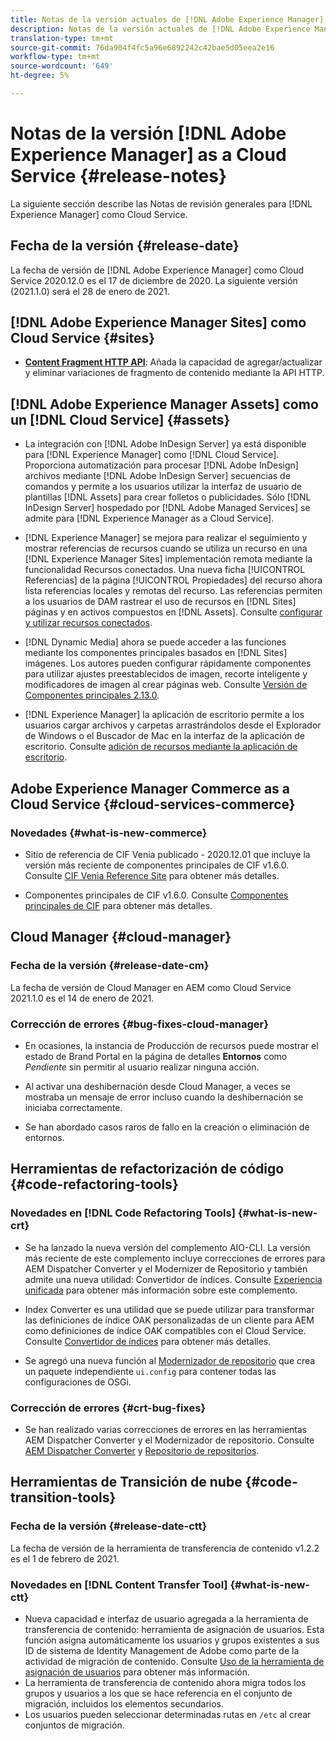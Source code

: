 ```yaml
---
title: Notas de la versión actuales de [!DNL Adobe Experience Manager] como Cloud Service.
description: Notas de la versión actuales de [!DNL Adobe Experience Manager] como Cloud Service.
translation-type: tm+mt
source-git-commit: 76da904f4fc5a96e6892242c42bae5d05eea2e16
workflow-type: tm+mt
source-wordcount: '649'
ht-degree: 5%

---
```



# Notas de la versión [!DNL Adobe Experience Manager] as a Cloud Service {#release-notes}

La siguiente sección describe las Notas de revisión generales para [!DNL Experience Manager] como Cloud Service.

## Fecha de la versión {#release-date}

La fecha de versión de [!DNL Adobe Experience Manager] como Cloud Service 2020.12.0 es el 17 de diciembre de 2020.
La siguiente versión (2021.1.0) será el 28 de enero de 2021.

## [!DNL Adobe Experience Manager Sites] como Cloud Service  {#sites}

* **[Content Fragment HTTP API](/help/assets/content-fragments/assets-api-content-fragments.md)**: Añada la capacidad de agregar/actualizar y eliminar variaciones de fragmento de contenido mediante la API HTTP.

## [!DNL Adobe Experience Manager Assets] como un  [!DNL Cloud Service] {#assets}

* La integración con [!DNL Adobe InDesign Server] ya está disponible para [!DNL Experience Manager] como [!DNL Cloud Service]. Proporciona automatización para procesar [!DNL Adobe InDesign] archivos mediante [!DNL Adobe InDesign Server] secuencias de comandos y permite a los usuarios utilizar la interfaz de usuario de plantillas [!DNL Assets] para crear folletos o publicidades. Sólo [!DNL InDesign Server] hospedado por [!DNL Adobe Managed Services] se admite para [!DNL Experience Manager as a Cloud Service]. <!-- TBD: Add link to article. -->

* [!DNL Experience Manager] se mejora para realizar el seguimiento y mostrar referencias de recursos cuando se utiliza un recurso en una  [!DNL Experience Manager Sites] implementación remota mediante la funcionalidad Recursos conectados. Una nueva ficha [!UICONTROL Referencias] de la página [!UICONTROL Propiedades] del recurso ahora lista referencias locales y remotas del recurso. Las referencias permiten a los usuarios de DAM rastrear el uso de recursos en [!DNL Sites] páginas y en activos compuestos en [!DNL Assets]. Consulte [configurar y utilizar recursos conectados](/help/assets/use-assets-across-connected-assets-instances.md).

* [!DNL Dynamic Media] ahora se puede acceder a las funciones mediante los componentes principales basados en  [!DNL Sites] imágenes. Los autores pueden configurar rápidamente componentes para utilizar ajustes preestablecidos de imagen, recorte inteligente y modificadores de imagen al crear páginas web. Consulte [Versión de Componentes principales 2.13.0](https://github.com/adobe/aem-core-wcm-components/releases/tag/core.wcm.components.reactor-2.13.0).

* [!DNL Experience Manager] la aplicación de escritorio permite a los usuarios cargar archivos y carpetas arrastrándolos desde el Explorador de Windows o el Buscador de Mac en la interfaz de la aplicación de escritorio. Consulte [adición de recursos mediante la aplicación de escritorio](https://experienceleague.adobe.com/docs/experience-manager-desktop-app/using/using.html#upload-and-add-new-assets-to-aem).

## Adobe Experience Manager Commerce as a Cloud Service {#cloud-services-commerce}

### Novedades {#what-is-new-commerce}

* Sitio de referencia de CIF Venia publicado - 2020.12.01 que incluye la versión más reciente de componentes principales de CIF v1.6.0. Consulte [CIF Venia Reference Site](https://github.com/adobe/aem-cif-guides-venia/releases/tag/venia-2020.12.01) para obtener más detalles.

* Componentes principales de CIF v1.6.0. Consulte [Componentes principales de CIF](https://github.com/adobe/aem-core-cif-components/releases/tag/core-cif-components-reactor-1.6.0) para obtener más detalles.

## Cloud Manager {#cloud-manager}

### Fecha de la versión {#release-date-cm}

La fecha de versión de Cloud Manager en AEM como Cloud Service 2021.1.0 es el 14 de enero de 2021.

### Corrección de errores {#bug-fixes-cloud-manager}

* En ocasiones, la instancia de Producción de recursos puede mostrar el estado de Brand Portal en la página de detalles **Entornos** como *Pendiente* sin permitir al usuario realizar ninguna acción.

* Al activar una deshibernación desde Cloud Manager, a veces se mostraba un mensaje de error incluso cuando la deshibernación se iniciaba correctamente.

* Se han abordado casos raros de fallo en la creación o eliminación de entornos.

## Herramientas de refactorización de código {#code-refactoring-tools}

### Novedades en [!DNL Code Refactoring Tools] {#what-is-new-crt}

* Se ha lanzado la nueva versión del complemento AIO-CLI. La versión más reciente de este complemento incluye correcciones de errores para AEM Dispatcher Converter y el Modernizer de Repositorio y también admite una nueva utilidad: Convertidor de índices. Consulte [Experiencia unificada](https://experienceleague.adobe.com/docs/experience-manager-cloud-service/moving/refactoring-tools/unified-experience.html?lang=en#benefits) para obtener más información sobre este complemento.

* Index Converter es una utilidad que se puede utilizar para transformar las definiciones de índice OAK personalizadas de un cliente para AEM como definiciones de índice OAK compatibles con el Cloud Service. Consulte [Convertidor de índices](https://github.com/adobe/aem-cloud-service-source-migration/tree/master/packages/index-converter) para obtener más detalles.

* Se agregó una nueva función al [Modernizador de repositorio](https://github.com/adobe/aem-cloud-service-source-migration/tree/master/packages/repository-modernizer) que crea un paquete independiente `ui.config` para contener todas las configuraciones de OSGi.

### Corrección de errores {#crt-bug-fixes}

* Se han realizado varias correcciones de errores en las herramientas AEM Dispatcher Converter y el Modernizador de repositorio. Consulte [AEM Dispatcher Converter](https://github.com/adobe/aem-cloud-service-source-migration/tree/master/packages/dispatcher-converter) y [Repositorio de repositorios](https://github.com/adobe/aem-cloud-service-source-migration/tree/master/packages/repository-modernizer).

## Herramientas de Transición de nube {#code-transition-tools}

### Fecha de la versión {#release-date-ctt}

La fecha de versión de la herramienta de transferencia de contenido v1.2.2 es el 1 de febrero de 2021.

### Novedades en [!DNL Content Transfer Tool] {#what-is-new-ctt}

* Nueva capacidad e interfaz de usuario agregada a la herramienta de transferencia de contenido: herramienta de asignación de usuarios. Esta función asigna automáticamente los usuarios y grupos existentes a sus ID de sistema de Identity Management de Adobe como parte de la actividad de migración de contenido. Consulte [Uso de la herramienta de asignación de usuarios](https://experienceleague.adobe.com/docs/experience-manager-cloud-service/moving/cloud-migration/content-transfer-tool/using-user-mapping-tool.html) para obtener más información.
* La herramienta de transferencia de contenido ahora migra todos los grupos y usuarios a los que se hace referencia en el conjunto de migración, incluidos los elementos secundarios.
* Los usuarios pueden seleccionar determinadas rutas en `/etc` al crear conjuntos de migración.
